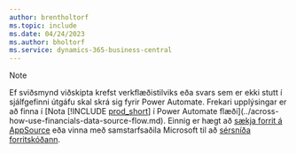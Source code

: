 ```yaml
---
author: brentholtorf
ms.topic: include
ms.date: 04/24/2023
ms.author: bholtorf
ms.service: dynamics-365-business-central
---
```


> [!NOTE]
> Ef sviðsmynd viðskipta krefst verkflæðistilviks eða svars sem er ekki stutt í sjálfgefinni útgáfu skal skrá sig fyrir Power Automate. Frekari upplýsingar er að finna í [Nota [!INCLUDE [prod_short](prod_short.md)] í Power Automate flæði](../across-how-use-financials-data-source-flow.md). Einnig er hægt að [sækja forrit á AppSource](https://go.microsoft.com/fwlink/?linkid=2081646) eða vinna með samstarfsaðila Microsoft til að [sérsníða forritskóðann](/dynamics365/business-central/dev-itpro/developer/devenv-walkthrough-workflow-events-responses).
